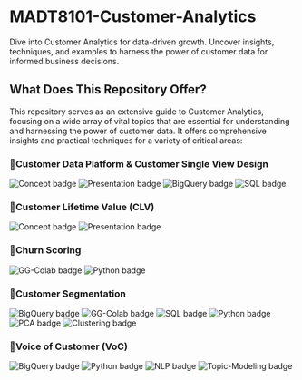 # MADT8101-Customer-Analytics
Dive into Customer Analytics for data-driven growth. Uncover insights, techniques, and examples to harness the power of customer data for informed business decisions.

## What Does This Repository Offer?
This repository serves as an extensive guide to Customer Analytics, focusing on a wide array of vital topics that are essential for understanding and harnessing the power of customer data. It offers comprehensive insights and practical techniques for a variety of critical areas:

### :pushpin:Customer Data Platform & Customer Single View Design
![Concept badge](https://img.shields.io/badge/-Concept-purple.svg)
![Presentation badge](https://img.shields.io/badge/-Presentation-purple.svg)
![BigQuery badge](https://img.shields.io/badge/-BigQuery-blue.svg)
![SQL badge](https://img.shields.io/badge/-SQL-green.svg)

### :pushpin:Customer Lifetime Value (CLV)
![Concept badge](https://img.shields.io/badge/-Concept-purple.svg)
![Presentation badge](https://img.shields.io/badge/-Presentation-purple.svg)

### :pushpin:Churn Scoring
![GG-Colab badge](https://img.shields.io/badge/-Google--Colab-blue.svg) 
![Python badge](https://img.shields.io/badge/-Python-green.svg)

### :pushpin:Customer Segmentation
![BigQuery badge](https://img.shields.io/badge/-BigQuery-blue.svg)
![GG-Colab badge](https://img.shields.io/badge/-Google--Colab-blue.svg) 
![SQL badge](https://img.shields.io/badge/-SQL-green.svg)
![Python badge](https://img.shields.io/badge/-Python-green.svg)
![PCA badge](https://img.shields.io/badge/-PCA-yellow.svg)
![Clustering badge](https://img.shields.io/badge/-Clustering-yellow.svg)

### :pushpin:Voice of Customer (VoC)
![BigQuery badge](https://img.shields.io/badge/-BigQuery-blue.svg)
![Python badge](https://img.shields.io/badge/-Python-green.svg)
![NLP badge](https://img.shields.io/badge/-NLP-yellow.svg)
![Topic-Modeling badge](https://img.shields.io/badge/-Topic--Modeling-yellow.svg)
